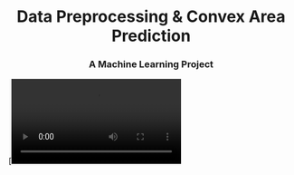 

<h1 align="center">Data Preprocessing & Convex Area Prediction</h1>
<h3 align="center">A Machine Learning Project</h3>


[![asciicast](C:\Users\PRASHANT\Videos\26.09.2022_09.25.40_REC.mp4)
